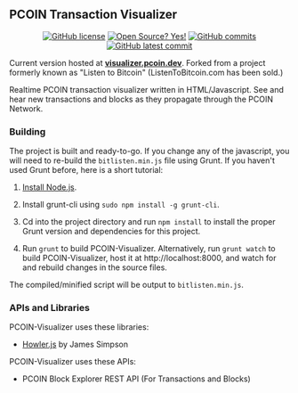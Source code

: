 ## PCOIN Transaction Visualizer ##

<div align="center">

[![GitHub license](https://img.shields.io/github/license/pcoinproject/PCOIN-Visualizer)](https://github.com/pcoinproject/PCOIN-Visualizer/blob/gh-pages/LICENSE)
[![Open Source? Yes!](https://badgen.net/badge/Open%20Source%20%3F/Yes%21/blue?icon=github)](https://github.com/pcoinproject/PCOIN-Visualizer)
[![GitHub commits](https://badgen.net/github/commits/pcoinproject/PCOIN-Visualizer/gh-pages/)](https://GitHub.com/pcoinproject/PCOIN-Visualizer/commit/gh-pages/)
[![GitHub latest commit](https://badgen.net/github/last-commit/pcoinproject/PCOIN-Visualizer/gh-pages/)](https://GitHub.com/pcoinproject/PCOIN-Visualizer/commit/gh-pages/)

</div>

Current version hosted at [**visualizer.pcoin.dev**](https://visualizer.pcoin.dev). Forked from a project formerly known as "Listen to Bitcoin" (ListenToBitcoin.com has been sold.)

Realtime PCOIN transaction visualizer written in HTML/Javascript. See and hear new transactions and blocks as they propagate through the PCOIN Network.

### Building ###

The project is built and ready-to-go. If you change any of the javascript, you will need to re-build the `bitlisten.min.js` file using Grunt. If you haven't used Grunt before, here is a short tutorial:

1. [Install Node.js](https://nodejs.org/download/).

2. Install grunt-cli using `sudo npm install -g grunt-cli`.

2. Cd into the project directory and run `npm install` to install the proper Grunt version and dependencies for this project.

3. Run `grunt` to build PCOIN-Visualizer. Alternatively, run `grunt watch` to build PCOIN-Visualizer, host it at http://localhost:8000, and watch for and rebuild changes in the source files.

The compiled/minified script will be output to `bitlisten.min.js`.

### APIs and Libraries ###

PCOIN-Visualizer uses these libraries:

* [Howler.js](http://goldfirestudios.com/blog/104/howler.js-Modern-Web-Audio-Javascript-Library) by James Simpson

PCOIN-Visualizer uses these APIs:

* PCOIN Block Explorer REST API (For Transactions and Blocks)

